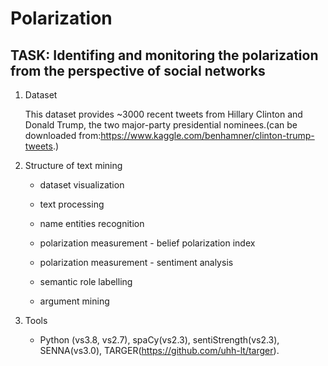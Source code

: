 # Polarization

## TASK: Identifing and monitoring the polarization from the perspective of social networks

1. Dataset 

    This dataset provides ~3000 recent tweets from Hillary Clinton and Donald Trump, the two major-party presidential nominees.(can be downloaded from:https://www.kaggle.com/benhamner/clinton-trump-tweets.)

2. Structure of text mining

    * dataset visualization
    
    * text processing
    
    * name entities recognition
    
    * polarization measurement - belief polarization index
    
    * polarization measurement - sentiment analysis
    
    * semantic role labelling
    
    * argument mining
    
3. Tools

    * Python (vs3.8, vs2.7), spaCy(vs2.3), sentiStrength(vs2.3), SENNA(vs3.0), TARGER(https://github.com/uhh-lt/targer).
